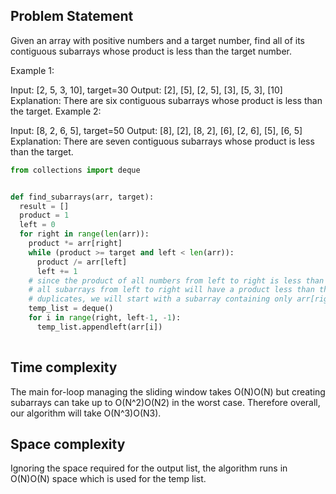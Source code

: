 ## Problem Statement #
Given an array with positive numbers and a target number, find all of its contiguous subarrays whose product is less than the target number.

Example 1:

Input: [2, 5, 3, 10], target=30 
Output: [2], [5], [2, 5], [3], [5, 3], [10]
Explanation: There are six contiguous subarrays whose product is less than the target.
Example 2:

Input: [8, 2, 6, 5], target=50 
Output: [8], [2], [8, 2], [6], [2, 6], [5], [6, 5] 
Explanation: There are seven contiguous subarrays whose product is less than the target.

```Python
from collections import deque


def find_subarrays(arr, target):
  result = []
  product = 1
  left = 0
  for right in range(len(arr)):
    product *= arr[right]
    while (product >= target and left < len(arr)):
      product /= arr[left]
      left += 1
    # since the product of all numbers from left to right is less than the target therefore,
    # all subarrays from left to right will have a product less than the target too; to avoid
    # duplicates, we will start with a subarray containing only arr[right] and then extend it
    temp_list = deque()
    for i in range(right, left-1, -1):
      temp_list.appendleft(arr[i])
  
```

## Time complexity #
The main for-loop managing the sliding window takes O(N)O(N) but creating subarrays can take up to O(N^2)O(N2) in the worst case. Therefore overall, our algorithm will take O(N^3)O(N3).

## Space complexity #
Ignoring the space required for the output list, the algorithm runs in O(N)O(N) space which is used for the temp list.

